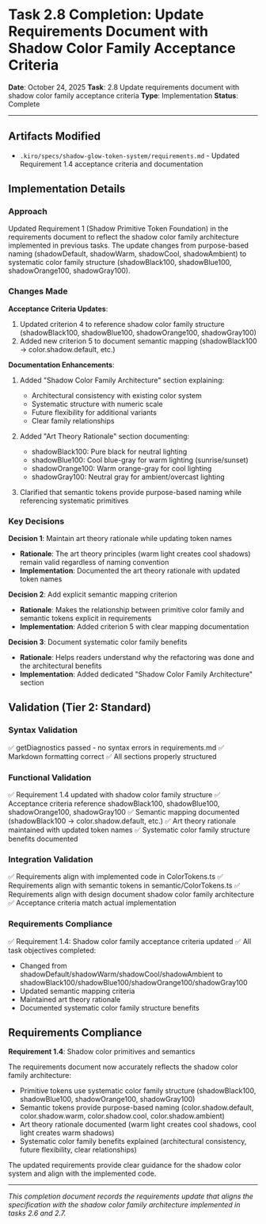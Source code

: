 # Task 2.8 Completion: Update Requirements Document with Shadow Color Family Acceptance Criteria

**Date**: October 24, 2025
**Task**: 2.8 Update requirements document with shadow color family acceptance criteria
**Type**: Implementation
**Status**: Complete

---

## Artifacts Modified

- `.kiro/specs/shadow-glow-token-system/requirements.md` - Updated Requirement 1.4 acceptance criteria and documentation

## Implementation Details

### Approach

Updated Requirement 1 (Shadow Primitive Token Foundation) in the requirements document to reflect the shadow color family architecture implemented in previous tasks. The update changes from purpose-based naming (shadowDefault, shadowWarm, shadowCool, shadowAmbient) to systematic color family structure (shadowBlack100, shadowBlue100, shadowOrange100, shadowGray100).

### Changes Made

**Acceptance Criteria Updates**:
1. Updated criterion 4 to reference shadow color family structure (shadowBlack100, shadowBlue100, shadowOrange100, shadowGray100)
2. Added new criterion 5 to document semantic mapping (shadowBlack100 → color.shadow.default, etc.)

**Documentation Enhancements**:
1. Added "Shadow Color Family Architecture" section explaining:
   - Architectural consistency with existing color system
   - Systematic structure with numeric scale
   - Future flexibility for additional variants
   - Clear family relationships

2. Added "Art Theory Rationale" section documenting:
   - shadowBlack100: Pure black for neutral lighting
   - shadowBlue100: Cool blue-gray for warm lighting (sunrise/sunset)
   - shadowOrange100: Warm orange-gray for cool lighting
   - shadowGray100: Neutral gray for ambient/overcast lighting

3. Clarified that semantic tokens provide purpose-based naming while referencing systematic primitives

### Key Decisions

**Decision 1**: Maintain art theory rationale while updating token names
- **Rationale**: The art theory principles (warm light creates cool shadows) remain valid regardless of naming convention
- **Implementation**: Documented the art theory rationale with updated token names

**Decision 2**: Add explicit semantic mapping criterion
- **Rationale**: Makes the relationship between primitive color family and semantic tokens explicit in requirements
- **Implementation**: Added criterion 5 with clear mapping documentation

**Decision 3**: Document systematic color family benefits
- **Rationale**: Helps readers understand why the refactoring was done and the architectural benefits
- **Implementation**: Added dedicated "Shadow Color Family Architecture" section

## Validation (Tier 2: Standard)

### Syntax Validation
✅ getDiagnostics passed - no syntax errors in requirements.md
✅ Markdown formatting correct
✅ All sections properly structured

### Functional Validation
✅ Requirement 1.4 updated with shadow color family structure
✅ Acceptance criteria reference shadowBlack100, shadowBlue100, shadowOrange100, shadowGray100
✅ Semantic mapping documented (shadowBlack100 → color.shadow.default, etc.)
✅ Art theory rationale maintained with updated token names
✅ Systematic color family structure benefits documented

### Integration Validation
✅ Requirements align with implemented code in ColorTokens.ts
✅ Requirements align with semantic tokens in semantic/ColorTokens.ts
✅ Requirements align with design document shadow color family architecture
✅ Acceptance criteria match actual implementation

### Requirements Compliance
✅ Requirement 1.4: Shadow color family acceptance criteria updated
✅ All task objectives completed:
  - Changed from shadowDefault/shadowWarm/shadowCool/shadowAmbient to shadowBlack100/shadowBlue100/shadowOrange100/shadowGray100
  - Updated semantic mapping criteria
  - Maintained art theory rationale
  - Documented systematic color family structure benefits

## Requirements Compliance

**Requirement 1.4**: Shadow color primitives and semantics

The requirements document now accurately reflects the shadow color family architecture:
- Primitive tokens use systematic color family structure (shadowBlack100, shadowBlue100, shadowOrange100, shadowGray100)
- Semantic tokens provide purpose-based naming (color.shadow.default, color.shadow.warm, color.shadow.cool, color.shadow.ambient)
- Art theory rationale documented (warm light creates cool shadows, cool light creates warm shadows)
- Systematic color family benefits explained (architectural consistency, future flexibility, clear relationships)

The updated requirements provide clear guidance for the shadow color system and align with the implemented code.

---

*This completion document records the requirements update that aligns the specification with the shadow color family architecture implemented in tasks 2.6 and 2.7.*
